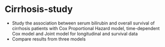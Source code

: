 # Cirrhosis-study
- Study the association between serum bilirubin and overall survival of cirrhosis patients with Cox Proportional Hazard model, time-dependent Cox model and Joint model for longitudinal and survival data
- Compare results from three models
